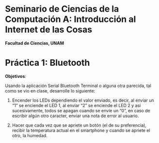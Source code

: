 # Seminario de Ciencias de la Computación A: Introducción al Internet de las Cosas
**Facultad de Ciencias, UNAM**

# Práctica 1: Bluetooth

**Objetivos**:

Usando la aplicación Serial Bluetooth Terminal o alguna otra parecida, tal como se vio en
clase, desarrolle lo siguiente:

1. Encender los LEDs dependiendo el valor enviado, es decir, al enviar un “1” se
enciende el LED 1, al enviar “2” se enciende el LED 2 y así sucesivamente, todos se
apagan cuando se envíe un “0”, en caso de escribir algún otro caracter, enviar una
nota de error al usuario.

2. Hacer que cada vez que se apriete un botón (el de su preferencia), recibir la
temperatura actual en el smartphone y cuando se apriete el otro, la humedad.
